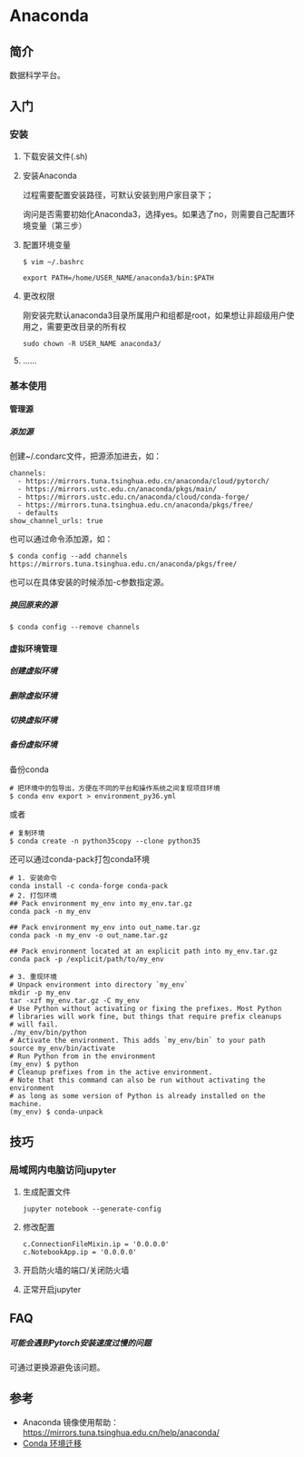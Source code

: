 # Anaconda

## 简介

数据科学平台。

## 入门

### 安装

1. 下载安装文件(.sh)

2. 安装Anaconda

   过程需要配置安装路径，可默认安装到用户家目录下；

   询问是否需要初始化Anaconda3，选择yes。如果选了no，则需要自己配置环境变量（第三步）

3. 配置环境变量

   ```shell
   $ vim ~/.bashrc
   
   export PATH=/home/USER_NAME/anaconda3/bin:$PATH
   ```

4. 更改权限

   刚安装完默认anaconda3目录所属用户和组都是root，如果想让非超级用户使用之，需要更改目录的所有权

   ```shell
   sudo chown -R USER_NAME anaconda3/
   ```

5. ……

### 基本使用

#### 管理源

##### 添加源

创建~/.condarc文件，把源添加进去，如：

```
channels:
  - https://mirrors.tuna.tsinghua.edu.cn/anaconda/cloud/pytorch/
  - https://mirrors.ustc.edu.cn/anaconda/pkgs/main/
  - https://mirrors.ustc.edu.cn/anaconda/cloud/conda-forge/
  - https://mirrors.tuna.tsinghua.edu.cn/anaconda/pkgs/free/
  - defaults
show_channel_urls: true
```

也可以通过命令添加源，如：

```shell
$ conda config --add channels https://mirrors.tuna.tsinghua.edu.cn/anaconda/pkgs/free/
```

也可以在具体安装的时候添加-c参数指定源。

##### 换回原来的源

```shell
$ conda config --remove channels
```

#### 虚拟环境管理

##### 创建虚拟环境

##### 删除虚拟环境

##### 切换虚拟环境

##### 备份虚拟环境

备份conda

```shell
# 把环境中的包导出，方便在不同的平台和操作系统之间复现项目环境
$ conda env export > environment_py36.yml
```

或者

```shell
# 复制环境
$ conda create -n python35copy --clone python35
```

还可以通过conda-pack打包conda环境

```shell
# 1. 安装命令
conda install -c conda-forge conda-pack
# 2. 打包环境
## Pack environment my_env into my_env.tar.gz
conda pack -n my_env

## Pack environment my_env into out_name.tar.gz
conda pack -n my_env -o out_name.tar.gz

## Pack environment located at an explicit path into my_env.tar.gz
conda pack -p /explicit/path/to/my_env

# 3. 重现环境
# Unpack environment into directory `my_env`
mkdir -p my_env
tar -xzf my_env.tar.gz -C my_env
# Use Python without activating or fixing the prefixes. Most Python
# libraries will work fine, but things that require prefix cleanups
# will fail.
./my_env/bin/python
# Activate the environment. This adds `my_env/bin` to your path
source my_env/bin/activate
# Run Python from in the environment
(my_env) $ python
# Cleanup prefixes from in the active environment.
# Note that this command can also be run without activating the environment
# as long as some version of Python is already installed on the machine.
(my_env) $ conda-unpack
```



## 技巧

### 局域网内电脑访问jupyter

1. 生成配置文件

   ```
   jupyter notebook --generate-config
   ```

2. 修改配置

   ```
   c.ConnectionFileMixin.ip = '0.0.0.0'
   c.NotebookApp.ip = '0.0.0.0'
   ```

3. 开启防火墙的端口/关闭防火墙

4. 正常开启jupyter

## FAQ

##### 可能会遇到Pytorch安装速度过慢的问题

可通过更换源避免该问题。

## 参考

- Anaconda 镜像使用帮助：https://mirrors.tuna.tsinghua.edu.cn/help/anaconda/
- [Conda 环境迁移](https://zhuanlan.zhihu.com/p/87344422)